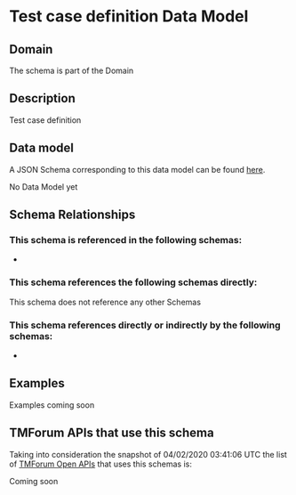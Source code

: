 # Test case definition Data Model

## Domain

The  schema is part of the  Domain

## Description

Test case definition

## Data model

A JSON Schema corresponding to this data model can be found
[here](https://github.com/tmforum-rand/schemas/blob/candidates/Common/TestCaseDefinition.schema.json).

No Data Model yet

## Schema Relationships

### This schema is referenced in the following schemas:

-

### This schema references the following schemas directly:

This schema does not reference any other Schemas

### This schema references directly or indirectly by the following schemas:

-



## Examples

Examples coming soon

## TMForum APIs that use this schema

Taking into consideration the snapshot of 04/02/2020 03:41:06 UTC the list of [TMForum Open APIs](https://www.tmforum.org/open-apis/) that uses this schemas is:

Coming soon
